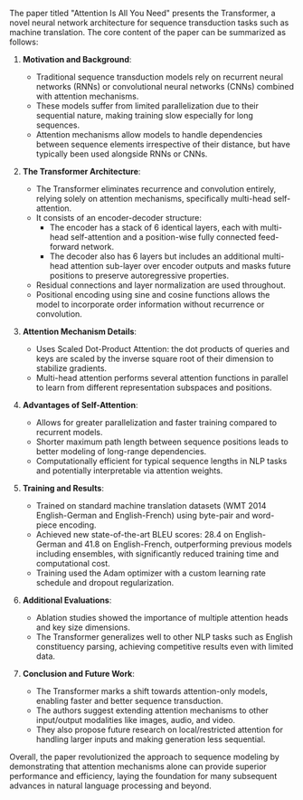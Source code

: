 The paper titled "Attention Is All You Need" presents the Transformer, a novel neural network architecture for sequence transduction tasks such as machine translation. The core content of the paper can be summarized as follows:

1. **Motivation and Background**:
   - Traditional sequence transduction models rely on recurrent neural networks (RNNs) or convolutional neural networks (CNNs) combined with attention mechanisms.
   - These models suffer from limited parallelization due to their sequential nature, making training slow especially for long sequences.
   - Attention mechanisms allow models to handle dependencies between sequence elements irrespective of their distance, but have typically been used alongside RNNs or CNNs.

2. **The Transformer Architecture**:
   - The Transformer eliminates recurrence and convolution entirely, relying solely on attention mechanisms, specifically multi-head self-attention.
   - It consists of an encoder-decoder structure:
     - The encoder has a stack of 6 identical layers, each with multi-head self-attention and a position-wise fully connected feed-forward network.
     - The decoder also has 6 layers but includes an additional multi-head attention sub-layer over encoder outputs and masks future positions to preserve autoregressive properties.
   - Residual connections and layer normalization are used throughout.
   - Positional encoding using sine and cosine functions allows the model to incorporate order information without recurrence or convolution.

3. **Attention Mechanism Details**:
   - Uses Scaled Dot-Product Attention: the dot products of queries and keys are scaled by the inverse square root of their dimension to stabilize gradients.
   - Multi-head attention performs several attention functions in parallel to learn from different representation subspaces and positions.

4. **Advantages of Self-Attention**:
   - Allows for greater parallelization and faster training compared to recurrent models.
   - Shorter maximum path length between sequence positions leads to better modeling of long-range dependencies.
   - Computationally efficient for typical sequence lengths in NLP tasks and potentially interpretable via attention weights.

5. **Training and Results**:
   - Trained on standard machine translation datasets (WMT 2014 English-German and English-French) using byte-pair and word-piece encoding.
   - Achieved new state-of-the-art BLEU scores: 28.4 on English-German and 41.8 on English-French, outperforming previous models including ensembles, with significantly reduced training time and computational cost.
   - Training used the Adam optimizer with a custom learning rate schedule and dropout regularization.

6. **Additional Evaluations**:
   - Ablation studies showed the importance of multiple attention heads and key size dimensions.
   - The Transformer generalizes well to other NLP tasks such as English constituency parsing, achieving competitive results even with limited data.

7. **Conclusion and Future Work**:
   - The Transformer marks a shift towards attention-only models, enabling faster and better sequence transduction.
   - The authors suggest extending attention mechanisms to other input/output modalities like images, audio, and video.
   - They also propose future research on local/restricted attention for handling larger inputs and making generation less sequential.

Overall, the paper revolutionized the approach to sequence modeling by demonstrating that attention mechanisms alone can provide superior performance and efficiency, laying the foundation for many subsequent advances in natural language processing and beyond.